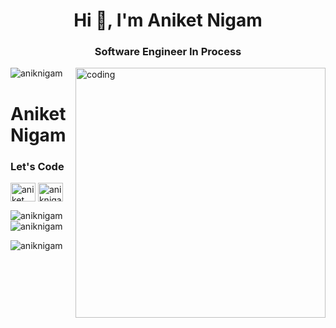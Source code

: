 <h1 align="center">Hi 👋, I'm Aniket Nigam</h1>
<h3 align="center">Software Engineer In Process</h3>

<img align = "right" alt= "coding" width="400" src="https://camo.githubusercontent.com/5ddf73ad3a205111cf8c686f687fc216c2946a75005718c8da5b837ad9de78c9/68747470733a2f2f7468756d62732e6766796361742e636f6d2f4576696c4e657874446576696c666973682d736d616c6c2e676966">

<p align="left"> <img src="https://komarev.com/ghpvc/?username=aniknigam&label=Profile%20views&color=0e75b6&style=flat" alt="aniknigam" /> </p>
 <h1>  Aniket Nigam</h1>
 <h3> Let's Code</h3>
<p align="left">
<a href="https://linkedin.com/in/aniket nigam" target="blank"><img align="center" src="https://raw.githubusercontent.com/rahuldkjain/github-profile-readme-generator/master/src/images/icons/Social/linked-in-alt.svg" alt="aniket nigam" height="30" width="40" /></a>
<a href="https://instagram.com/aniknigam" target="blank"><img align="center" src="https://raw.githubusercontent.com/rahuldkjain/github-profile-readme-generator/master/src/images/icons/Social/instagram.svg" alt="aniknigam" height="30" width="40" /></a>
</p>


<p><img align="left" src="https://github-readme-stats.vercel.app/api/top-langs?username=aniknigam&show_icons=true&locale=en&layout=compact" alt="aniknigam" /></p>

<p>&nbsp;<img align="center" src="https://github-readme-stats.vercel.app/api?username=aniknigam&show_icons=true&locale=en" alt="aniknigam" /></p>

<p><img align="center" src="https://github-readme-streak-stats.herokuapp.com/?user=aniknigam&" alt="aniknigam" /></p>
